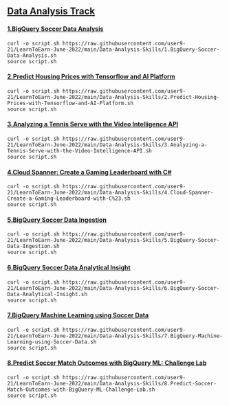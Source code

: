 ## [Data Analysis Track](https://www.cloudskillsboost.google/games/2860)

#### [1.BigQuery Soccer Data Analysis](https://github.com/user9-21/LearnToEarn-June-2022/blob/main/Data-Analysis-Skills/1.BigQuery-Soccer-Data-Analysis.sh)
```
curl -o script.sh https://raw.githubusercontent.com/user9-21/LearnToEarn-June-2022/main/Data-Analysis-Skills/1.BigQuery-Soccer-Data-Analysis.sh
source script.sh

```
 
#### [2.Predict Housing Prices with Tensorflow and AI Platform](https://github.com/user9-21/LearnToEarn-June-2022/blob/main/Data-Analysis-Skills/2.Predict-Housing-Prices-with-Tensorflow-and-AI-Platform.sh)
```
curl -o script.sh https://raw.githubusercontent.com/user9-21/LearnToEarn-June-2022/main/Data-Analysis-Skills/2.Predict-Housing-Prices-with-Tensorflow-and-AI-Platform.sh
source script.sh

```
 
#### [3.Analyzing a Tennis Serve with the Video Intelligence API](https://github.com/user9-21/LearnToEarn-June-2022/blob/main/Data-Analysis-Skills/3.Analyzing-a-Tennis-Serve-with-the-Video-Intelligence-API.sh)
```
curl -o script.sh https://raw.githubusercontent.com/user9-21/LearnToEarn-June-2022/main/Data-Analysis-Skills/3.Analyzing-a-Tennis-Serve-with-the-Video-Intelligence-API.sh
source script.sh

```
 
#### [4.Cloud Spanner: Create a Gaming Leaderboard with C#](https://github.com/user9-21/LearnToEarn-June-2022/blob/main/Data-Analysis-Skills/4.Cloud-Spanner-Create-a-Gaming-Leaderboard-with-C%23.sh)
```
curl -o script.sh https://raw.githubusercontent.com/user9-21/LearnToEarn-June-2022/main/Data-Analysis-Skills/4.Cloud-Spanner-Create-a-Gaming-Leaderboard-with-C%23.sh
source script.sh

```
 
#### [5.BigQuery Soccer Data Ingestion](https://github.com/user9-21/LearnToEarn-June-2022/blob/main/Data-Analysis-Skills/5.BigQuery-Soccer-Data-Ingestion.sh)
```
curl -o script.sh https://raw.githubusercontent.com/user9-21/LearnToEarn-June-2022/main/Data-Analysis-Skills/5.BigQuery-Soccer-Data-Ingestion.sh
source script.sh

```
 
#### [6.BigQuery Soccer Data Analytical Insight](https://github.com/user9-21/LearnToEarn-June-2022/blob/main/Data-Analysis-Skills/6.BigQuery-Soccer-Data-Analytical-Insight.sh)
```
curl -o script.sh https://raw.githubusercontent.com/user9-21/LearnToEarn-June-2022/main/Data-Analysis-Skills/6.BigQuery-Soccer-Data-Analytical-Insight.sh
source script.sh

```
 
#### [7.BigQuery Machine Learning using Soccer Data](https://github.com/user9-21/LearnToEarn-June-2022/blob/main/Data-Analysis-Skills/7.BigQuery-Machine-Learning-using-Soccer-Data.sh)
```
curl -o script.sh https://raw.githubusercontent.com/user9-21/LearnToEarn-June-2022/main/Data-Analysis-Skills/7.BigQuery-Machine-Learning-using-Soccer-Data.sh
source script.sh

```
 
#### [8.Predict Soccer Match Outcomes with BigQuery ML: Challenge Lab](https://github.com/user9-21/LearnToEarn-June-2022/blob/main/Data-Analysis-Skills/8.Predict-Soccer-Match-Outcomes-with-BigQuery-ML-Challenge-Lab.sh)
```
curl -o script.sh https://raw.githubusercontent.com/user9-21/LearnToEarn-June-2022/main/Data-Analysis-Skills/8.Predict-Soccer-Match-Outcomes-with-BigQuery-ML-Challenge-Lab.sh
source script.sh

```
